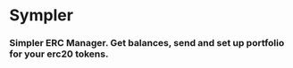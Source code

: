 # Sympler

### Simpler ERC Manager. Get balances, send and set up portfolio for your erc20 tokens.


